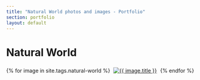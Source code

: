 ```yaml
---
title: "Natural World photos and images - Portfolio"
section: portfolio
layout: default
---
```


Natural World
======================

{% for image in site.tags.natural-world %}
<a href="../..{{ image.url }}/"><img src="../../assets/thumbs/{{ image.photo }}" alt="{{ image.title }}" style="margin: 5px" /></a>
{% endfor %}